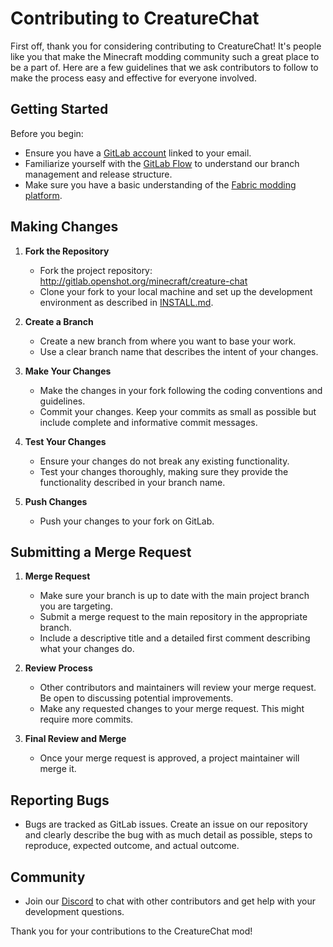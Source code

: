 # Contributing to CreatureChat

First off, thank you for considering contributing to CreatureChat! It's people like you that 
make the Minecraft modding community such a great place to be a part of. Here are a few 
guidelines that we ask contributors to follow to make the process easy and effective for 
everyone involved.

## Getting Started

Before you begin:

- Ensure you have a [GitLab account](https://gitlab.openshot.org/) linked to your email.
- Familiarize yourself with the [GitLab Flow](https://docs.gitlab.com/ee/topics/gitlab_flow.html) to understand our branch management and release structure.
- Make sure you have a basic understanding of the [Fabric modding platform](https://fabricmc.net/).

## Making Changes

1. **Fork the Repository**
    - Fork the project repository: http://gitlab.openshot.org/minecraft/creature-chat
    - Clone your fork to your local machine and set up the development environment as described in [INSTALL.md](INSTALL.md).

2. **Create a Branch**
    - Create a new branch from where you want to base your work.
    - Use a clear branch name that describes the intent of your changes.

3. **Make Your Changes**
    - Make the changes in your fork following the coding conventions and guidelines.
    - Commit your changes. Keep your commits as small as possible but include complete and informative commit messages.

4. **Test Your Changes**
    - Ensure your changes do not break any existing functionality.
    - Test your changes thoroughly, making sure they provide the functionality described in your branch name.

5. **Push Changes**
    - Push your changes to your fork on GitLab.

## Submitting a Merge Request

1. **Merge Request**
    - Make sure your branch is up to date with the main project branch you are targeting.
    - Submit a merge request to the main repository in the appropriate branch.
    - Include a descriptive title and a detailed first comment describing what your changes do.

2. **Review Process**
    - Other contributors and maintainers will review your merge request. Be open to discussing potential improvements.
    - Make any requested changes to your merge request. This might require more commits.

3. **Final Review and Merge**
    - Once your merge request is approved, a project maintainer will merge it.

## Reporting Bugs

- Bugs are tracked as GitLab issues. Create an issue on our repository and clearly describe the bug with as much detail as possible, steps to reproduce, expected outcome, and actual outcome.

## Community

- Join our [Discord](https://discord.gg/m9dvPFmN3e) to chat with other contributors and get help with your development questions.

Thank you for your contributions to the CreatureChat mod!

